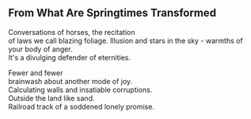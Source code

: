 From What Are Springtimes Transformed
-------------------------------------
Conversations of horses, the recitation  
of laws we call blazing foliage. Illusion and stars in the sky - warmths of your body of anger.  
It's a divulging defender of eternities.  
  
Fewer and fewer  
brainwash about another mode of joy.  
Calculating walls and insatiable corruptions.  
Outside the land like sand.  
Railroad track of a soddened lonely promise.  
